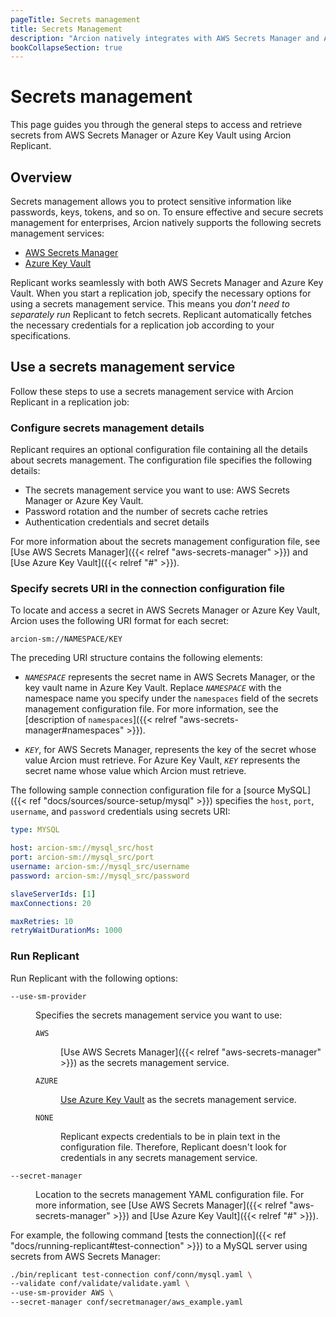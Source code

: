 ```yaml
---
pageTitle: Secrets management
title: Secrets Management
description: "Arcion natively integrates with AWS Secrets Manager and Azure Key Vault, allowing you to securely and effectively manage secrets."
bookCollapseSection: true
---
```


# Secrets management
This page guides you through the general steps to access and retrieve secrets from AWS Secrets Manager or Azure Key Vault using Arcion Replicant. 

## Overview
Secrets management allows you to protect sensitive information like passwords, keys, tokens, and so on. To ensure effective and secure secrets management for enterprises, Arcion natively supports the following secrets management services:

- [AWS Secrets Manager](https://aws.amazon.com/secrets-manager/)
- [Azure Key Vault](https://azure.microsoft.com/en-us/products/key-vault)

Replicant works seamlessly with both AWS Secrets Manager and Azure Key Vault. When you start a replication job, specify the necessary options for using a secrets management service. This means you _don't need to separately run_ Replicant to fetch secrets. Replicant automatically fetches the necessary credentials for a replication job according to your specifications.

## Use a secrets management service
Follow these steps to use a secrets management service with Arcion Replicant in a replication job:

### Configure secrets management details
Replicant requires an optional configuration file containing all the details about secrets management. The configuration file specifies the following details:

- The secrets management service you want to use: AWS Secrets Manager or Azure Key Vault.
- Password rotation and the number of secrets cache retries
- Authentication credentials and secret details 

For more information about the secrets management configuration file, see [Use AWS Secrets Manager]({{< relref "aws-secrets-manager" >}}) and [Use Azure Key Vault]({{< relref "#" >}}).

### Specify secrets URI in the connection configuration file
To locate and access a secret in AWS Secrets Manager or Azure Key Vault, Arcion uses the following URI format for each secret:

```
arcion-sm://NAMESPACE/KEY
```

The preceding URI structure contains the following elements:

- *`NAMESPACE`* represents the secret name in AWS Secrets Manager, or the key vault name in Azure Key Vault. Replace *`NAMESPACE`* with the namespace name you specify under the `namespaces` field of the secrets management configuration file. For more information, see the [description of `namespaces`]({{< relref "aws-secrets-manager#namespaces" >}}).
<!--   Arcion considers the first part of the secret name or key vault name a namespace. For example, consider the following two names and how Arcion interprets the corresponding namespaces in the secrets URI and the secrets management configuration file:

  | Secret name or key vault name | Namespace     |
  | -----------                   | -----------   |
  | `mysql_src`                   | `mysql_src`   |
  | `mysql_prod/connection`       | `mysql_prod`  |  
 -->
- *`KEY`*, for AWS Secrets Manager, represents the key of the secret whose value Arcion must retrieve. For Azure Key Vault, *`KEY`* represents the secret name whose value which Arcion must retrieve.
  
The following sample connection configuration file for a [source MySQL]({{< ref "docs/sources/source-setup/mysql" >}}) specifies the `host`, `port`, `username`, and `password` credentials using secrets URI:

```YAML
type: MYSQL

host: arcion-sm://mysql_src/host
port: arcion-sm://mysql_src/port
username: arcion-sm://mysql_src/username
password: arcion-sm://mysql_src/password

slaveServerIds: [1]
maxConnections: 20

maxRetries: 10
retryWaitDurationMs: 1000
```

### Run Replicant
Run Replicant with the following options:

<dl class="dl-indent">
<dt>

`--use-sm-provider`
</dt>
<dd>

Specifies the secrets management service you want to use:

<dl clsss="dl-indent">
<dt>

`AWS`
</dt>
<dd>

[Use AWS Secrets Manager]({{< relref "aws-secrets-manager" >}}) as the secrets management service.
</dd>
<dt>

`AZURE`
</dt>
<dd>

[Use Azure Key Vault]() as the secrets management service.
</dd>
<dt>

`NONE`
</dt>
<dd>
Replicant expects credentials to be in plain text in the configuration file. Therefore, Replicant doesn't look for credentials in any secrets management service.</dd>
</dl>
</dd>

<dt> 

`--secret-manager`
</dt>
<dd>

Location to the secrets management YAML configuration file. For more information, see [Use AWS Secrets Manager]({{< relref "aws-secrets-manager" >}}) and [Use Azure Key Vault]({{< relref "#" >}}).
</dd>
</dl>

For example, the following command [tests the connection]({{< ref "docs/running-replicant#test-connection" >}}) to a MySQL server using secrets from AWS Secrets Manager:

```sh
./bin/replicant test-connection conf/conn/mysql.yaml \
--validate conf/validate/validate.yaml \
--use-sm-provider AWS \
--secret-manager conf/secretmanager/aws_example.yaml
```